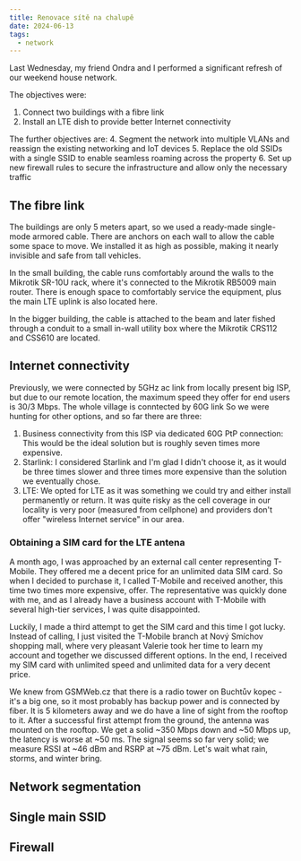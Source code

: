 ```yaml
---
title: Renovace sítě na chalupě
date: 2024-06-13
tags:
  - network
---
```


Last Wednesday, my friend Ondra and I performed a significant refresh of our weekend house network.

The objectives were:
1. Connect two buildings with a fibre link
2. Install an LTE dish to provide better Internet connectivity

The further objectives are:
4. Segment the network into multiple VLANs and reassign the existing networking and IoT devices
5. Replace the old SSIDs with a single SSID to enable seamless roaming across the property
6. Set up new firewall rules to secure the infrastructure and allow only the necessary traffic

<!--more-->

## The fibre link
The buildings are only 5 meters apart, so we used a ready-made single-mode armored cable. There are anchors on each wall to allow the cable some space to move. We installed it as high as possible, making it nearly invisible and safe from tall vehicles.

In the small building, the cable runs comfortably around the walls to the Mikrotik SR-10U rack, where it's connected to the Mikrotik RB5009 main router. There is enough space to comfortably service the equipment, plus the main LTE uplink is also located here.

In the bigger building, the cable is attached to the beam and later fished through a conduit to a small in-wall utility box where the Mikrotik CRS112 and CSS610 are located.

## Internet connectivity
Previously, we were connected by 5GHz ac link from locally present big ISP, but due to our remote location, the maximum speed they offer for end users is 30/3 Mbps. The whole village is conntected by 60G link So we were hunting for other options, and so far there are three:

1) Business connectivity from this ISP via dedicated 60G PtP connection: This would be the ideal solution but is roughly seven times more expensive.
2) Starlink: I considered Starlink and I'm glad I didn't choose it, as it would be three times slower and three times more expensive than the solution we eventually chose.
3) LTE: We opted for LTE as it was something we could try and either install permanently or return. It was quite risky as the cell coverage in our locality is very poor (measured from cellphone) and providers don't offer "wireless Internet service" in our area.

### Obtaining a SIM card for the LTE antena

A month ago, I was approached by an external call center representing T-Mobile. They offered me a decent price for an unlimited data SIM card. So when I decided to purchase it, I called T-Mobile and received another, this time two times more expensive, offer. The representative was quickly done with me, and as I already have a business account with T-Mobile with several high-tier services, I was quite disappointed.

Luckily, I made a third attempt to get the SIM card and this time I got lucky. Instead of calling, I just visited the T-Mobile branch at Nový Smíchov shopping mall, where very pleasant Valerie took her time to learn my account and together we discussed different options. In the end, I received my SIM card with unlimited speed and unlimited data for a very decent price.

We knew from GSMWeb.cz that there is a radio tower on Buchtův kopec - it's a big one, so it most probably has backup power and is connected by fiber. It is 5 kilometers away and we do have a line of sight from the rooftop to it. After a successful first attempt from the ground, the antenna was mounted on the rooftop. We get a solid ~350 Mbps down and ~50 Mbps up, the latency is worse at ~50 ms. The signal seems so far very solid; we measure RSSI at ~46 dBm and RSRP at ~75 dBm. Let's wait what rain, storms, and winter bring.

## Network segmentation

## Single main SSID

## Firewall
